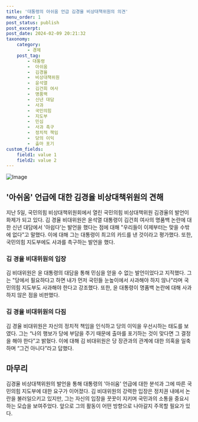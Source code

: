 ```yaml
---
title: '대통령의 아쉬움 언급 김경율 비상대책위원의 의견'
menu_order: 1
post_status: publish
post_excerpt: 
post_date: 2024-02-09 20:21:32
taxonomy:
    category:
        - 경제
    post_tag:
        - 대통령
        -  아쉬움
        -  김경율
        -  비상대책위원
        -  윤석열
        -  김건희 여사
        -  명품백
        -  신년 대담
        -  사과
        -  국민의힘
        -  지도부
        -  민심
        -  사과 촉구
        -  정치적 책임
        -  당의 이익
        -  출마 포기
custom_fields:
    field1: value 1
    field2: value 2
---
```


![Image](https://imgnews.pstatic.net/image/243/2024/02/09/0000056212_001_20240209133701272.jpg?type=w647)

## '아쉬움' 언급에 대한 김경율 비상대책위원의 견해
지난 5일, 국민의힘 비상대책위원회에서 열린 국민의힘 비상대책위원 김경율의 발언이 화제가 되고 있다. 김 경율 비대위원은 윤석열 대통령이 김건희 여사의 명품백 논란에 대한 신년 대담에서 '아쉽다'는 발언을 했다는 점에 대해 "우리들이 이제부터는 맞을 수밖에 없다"고 말했다. 이에 대해 그는 대통령이 최고의 카드를 낸 것이라고 평가했다. 또한, 국민의힘 지도부에도 사과를 촉구하는 발언을 했다.
### 김 경율 비대위원의 입장
김 비대위원은 윤 대통령의 대담을 통해 민심을 얻을 수 없는 발언이었다고 지적했다. 그는 "당에서 필요하다고 하면 내가 먼저 국민들 눈높이에서 사과해야 하지 않나"라며 국민의힘 지도부도 사과해야 한다고 강조했다. 또한, 윤 대통령이 명품백 논란에 대해 사과하지 않은 점을 비판했다.
### 김 경율 비대위원의 다짐
김 경율 비대위원은 자신의 정치적 책임을 인식하고 당의 이익을 우선시하는 태도를 보였다. 그는 “나의 행보가 당에 부담을 주기 때문에 출마를 포기하는 것이 맞다면 그 결정을 해야 한다”고 밝혔다. 이에 대해 김 비대위원은 당 장관과의 관계에 대한 의혹을 일축하며 “그건 아니다”라고 답했다.
## 마무리
김경율 비상대책위원의 발언을 통해 대통령의 '아쉬움' 언급에 대한 분석과 그에 따른 국민의힘 지도부에 대한 요구가 이어졌다. 김 비대위원의 강력한 입장은 정치권 내에서 논란을 불러일으키고 있지만, 그는 자신의 입장을 꿋꿋이 지키며 국민과의 소통을 중요시하는 모습을 보여주었다. 앞으로 그의 활동이 어떤 방향으로 나아갈지 주목할 필요가 있다.
